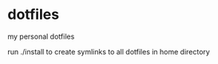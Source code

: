 dotfiles
========
my personal dotfiles

run ./install to create symlinks to all dotfiles in home directory
